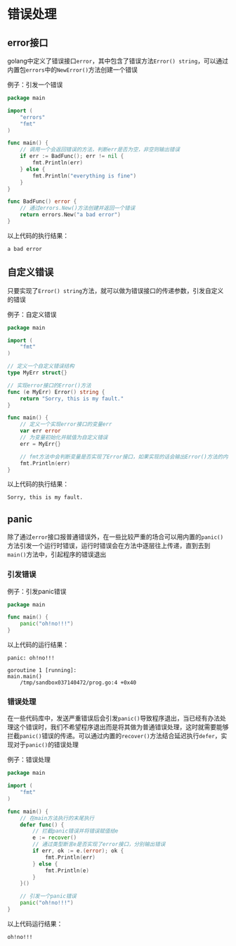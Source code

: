 # 错误处理

## error接口

golang中定义了错误接口`error`，其中包含了错误方法`Error() string`，可以通过内置包`errors`中的`NewError()`方法创建一个错误

例子：引发一个错误

```go
package main

import (
	"errors"
	"fmt"
)

func main() {
	// 调用一个会返回错误的方法，判断err是否为空，非空则输出错误
	if err := BadFunc(); err != nil {
		fmt.Println(err)
	} else {
		fmt.Println("everything is fine")
	}
}

func BadFunc() error {
	// 通过errors.New()方法创建并返回一个错误
	return errors.New("a bad error")
}
```

以上代码的执行结果：

```text
a bad error
```

## 自定义错误

只要实现了`Error() string`方法，就可以做为错误接口的传递参数，引发自定义的错误

例子：自定义错误

```go
package main

import (
	"fmt"
)

// 定义一个自定义错误结构
type MyErr struct{}

// 实现error接口的Error()方法
func (e MyErr) Error() string {
	return "Sorry, this is my fault."
}

func main() {
	// 定义一个实现error接口的变量err
	var err error
	// 为变量初始化并赋值为自定义错误
	err = MyErr{}

	// fmt方法中会判断变量是否实现了Error接口，如果实现的话会输出Error()方法的内容
	fmt.Println(err)
}
```

以上代码的执行结果：

```text
Sorry, this is my fault.
```

## panic

除了通过`error`接口报普通错误外，在一些比较严重的场合可以用内置的`panic()`方法引发一个运行时错误，运行时错误会在方法中逐层往上传递，直到去到`main()`方法中，引起程序的错误退出

### 引发错误

例子：引发panic错误

```go
package main

func main() {
	panic("oh!no!!!")
}
```

以上代码的运行结果：

```text
panic: oh!no!!!

goroutine 1 [running]:
main.main()
	/tmp/sandbox037140472/prog.go:4 +0x40
```

### 错误处理

在一些代码库中，发送严重错误后会引发`panic()`导致程序退出，当已经有办法处理这个错误时，我们不希望程序退出而是将其做为普通错误处理，这时就需要能够拦截`panic()`错误的传递。可以通过内置的`recover()`方法结合延迟执行`defer`，实现对于`panic()`的错误处理

例子：错误处理

```go
package main

import (
	"fmt"
)

func main() {
	// 在main方法执行的末尾执行
	defer func() {
		// 拦截panic错误并将错误赋值给e
		e := recover()
		// 通过类型断言e是否实现了error接口，分别输出错误
		if err, ok := e.(error); ok {
			fmt.Println(err)
		} else {
			fmt.Println(e)
		}
	}()

	// 引发一个panic错误
	panic("oh!no!!!")
}
```

以上代码运行结果：

```text
oh!no!!!
```

